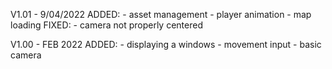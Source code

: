 V1.01 - 9/04/2022
ADDED:
    - asset management
    - player animation
    - map loading
FIXED:
    - camera not properly centered


V1.00 - FEB 2022
ADDED:
    - displaying a windows
    - movement input
    - basic camera
